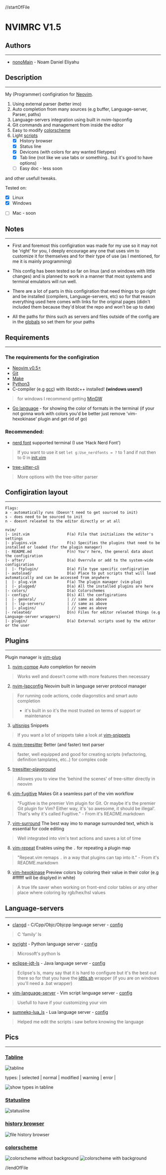//startOfFile

# NVIMRC V1.5

## Authors
--------------------------------------------------------------------------------

* [nonoMain](https://github.com/nonoMain) - Noam Daniel Eliyahu

## Description
--------------------------------------------------------------------------------

My (Programmer) configiration for [Neovim](https://github.com/neovim/neovim/).

1. Using external parser (better imo)
2. Auto completion from many sources (e.g buffer, Language-server, Parser, paths)
3. Language-servers integration using built in nvim-lspconfig
4. Git commands and management from inside the editor
5. Easy to modify [colorscheme](./colors/cplex.vim)
7. Light [scripts](./plugin)
	+ [x] History browser
	+ [x] Status line
	+ [x] Devicons (with colors for any wanted filetypes)
	+ [x] Tab line (not like we use tabs or something.. but it's good to have options)
	- [ ] Easy doc - less soon

and other usefull tweaks.

Tested on:
+ [x] Linux
+ [x] Windows
- [ ] Mac - soon

## Notes
--------------------------------------------------------------------------------

* First and foremost this configiration was made for my use so it may not be 'right' for you,
I deeply encourage any one that uses vim to customize it for themselves
and for their type of use (as I mentioned, for me it is mainly programming)

* This config has been tested so far on linux (and on windows with little changes)
and is planned to work in a manner that most systems and terminal emulators will
run well.

* There are a lot of parts in this configiration that need things to go right and be installed (compilers, Language-servers, etc)
so for that reason everything used here comes with links for the original pages
(didn't included them because they'd bloat the repo and won't be up to date)

* All the paths for thins such as servers and files outside of the config are in the [globals](./globals.vim)
so set them for your paths

## Requirements
--------------------------------------------------------------------------------

### The requirements for the configiration

* [Neovim v0.5+](https://github.com/neovim/neovim/releases/)
* [Git](https://git-scm.com/downloads/)
* [Make](https://www.gnu.org/software/make/)
* [Python3](https://www.python.org/)
* C-compiler (e.g [gcc](https://gcc.gnu.org/install/download.html)) with libstdc++ installed! **(windows users!)**
> for windows I recommend getting [MinGW](https://www.mingw-w64.org/)
* [Go language](https://golang.org/dl/) - for showing the color of formats in the terminal (if your not gonna work with colors you'd be better just remove 'vim-hexokinase' plugin and get rid of go)

### Recommended:
* [nerd font](https://www.nerdfonts.com/) supported terminal (I use 'Hack Nerd Font')
> If you want to use it set `let g:Use_nerdfonts = ?` to 1 and if not then to 0 in [init.vim](./init.vim)
* [tree-sitter-cli](https://github.com/tree-sitter/tree-sitter/tree/master/cli/)
> More options with the tree-sitter parser

## Configiration layout
--------------------------------------------------------------------------------
```
Flags:
a - automatically runs (Doesn't need to get sourced to init)
s - does need to be sourced to init
n - doesnt releated to the editor directly or at all

nvim/
|- init.vim                 F(a) File that initializes the editor's settings
|- plugins.vim              F(s) Specifies the plugins that need to be installed or loaded (for the plugin manager)
|- README.md                F(n) You'r here, the general data about the configiration
|- after/                   D(a) Overrule or add to the system-wide configiration
|  |- ftplugin/             D(a) File type specific configiration
|- autoload/                D(a) Place to put scripts that will load automatically and can be accessed from anywhere
|  |- plug.vim              F(a) The plugin manager (vim-plug)
|  |- plugged/              D(a) All the installed plugins are here
|- colors/                  D(a) Colorschemes
|- configs/                 D(s) All the configirations
|  |- general/              | // same as above
|  |- lsp-servers/          | // same as above
|  |- plugins/              | // same as above
|- releated/                D(n) Files for editor releated things (e.g Language-server wrappers)
|- plugin/                  D(a) External scripts used by the editor or the user
```

## Plugins
--------------------------------------------------------------------------------

Plugin manager is [vim-plug](https://github.com/junegunn/vim-plug)

1. [nvim-compe](https://github.com/hrsh7th/nvim-compe/)
Auto completion for neovim
> Works well and doesn't come with more features then necessary

2. [nvim-lspconfig](https://github.com/neovim/nvim-lspconfig/)
Neovim built in language server protocol manager
> For running code actions, code diagonstics and smart auto completion
> + it's built in so it's the most trusted on terms of support or maintenance

3. [ultisnips](https://github.com/SirVer/ultisnips.git)
Snippets
> If you want a lot of snippets take a look at [vim-snippets](https://github.com/honza/vim-snippets.git)

4. [nvim-treesitter](https://github.com/nvim-treesitter/nvim-treesitter/)
Better (and faster) text parser
> faster, well equipped and good for creating scripts (refactoring, definition tamplates, etc..) for complex code
5. [treesitter-playground](https://github.com/nvim-treesitter/playground/)
> Allowes you to view the 'behind the scenes' of tree-sitter directly in neovim

6. [vim-fugitive](https://github.com/tpope/vim-fugitive/)
Makes Git a seamless part of the vim workflow
> "Fugitive is the premier Vim plugin for Git. Or maybe it's the premier Git plugin for Vim? Either way, it's 'so awesome, it should be illegal'. That's why it's called Fugitive." - From it's README.markdown

7. [vim-surround](https://github.com/tpope/vim-surround/)
The best way imo to manage surrounded text, which is essential for code editing
> Well integrated into vim's text actions and saves a lot of time

8. [vim-repeat](https://github.com/tpope/vim-repeat/)
Enables using the `.` for repeating a plugin map
> "Repeat.vim remaps `.` in a way that plugins can tap into it." - From it's README.markdown

9. [vim-hexokinase](https://github.com/RRethy/vim-hexokinase/)
Preview colors by coloring their value in their color (e.g #ffffff will be displyed in white)
> A true life saver when working on front-end color tables or any other place where coloring by rgb/hex/hsl values

## Language-servers
--------------------------------------------------------------------------------

* [clangd](https://github.com/clangd/clangd) - C/Cpp/Objc/Objcpp language server - [config](./configs/lsp-servers/c_lsconfig.lua)
> C 'family' ls

* [pyright](https://github.com/microsoft/pyright) - Python language server - [config](./configs/lsp-servers/python_lsconfig.lua)
> Microsoft's python ls

* [eclipse-jdt-ls](https://github.com/eclipse/eclipse.jdt.ls) - Java language server - [config](./configs/lsp-servers/java_lsconfig.lua)
> Eclipse's ls, many say that it is hard to configure but it's the best out there so for that you have the [jdtls.sh](./releated/jdtls.sh) wrapper (if you are on windows you'll need a .bat wrapper)

* [vim-language-server](https://github.com/iamcco/vim-language-server) - Vim script language server - [config](./configs/lsp-servers/vim_lsconfig.lua)
> Usefull to have if your customizing your vim

* [sumneko-lua_ls](https://github.com/sumneko/lua-language-server) - Lua language server - [config](./configs/lsp-servers/lua_lsconfig.lua)
> Helped me edit the scripts i saw before knowing the language

## Pics
--------------------------------------------------------------------------------

### [Tabline](./plugin/SmartTabline.vim)
![tabline](https://github.com/nonoMain/nvimrc/blob/master/pictures/tabline.png?raw=true)

types:
| selected | normal | modified | warning | error |

![show types in tabline](https://github.com/nonoMain/nvimrc/blob/master/pictures/tablinetypes.png?raw=true)

### [Statusline](./plugin/SmartStatusline.vim)
![statusline](https://github.com/nonoMain/nvimrc/blob/master/pictures/statusline.png/?raw=true)

### [history browser](./plugin/BrowseOldfiles.vim)
![file history browser](https://github.com/nonoMain/nvimrc/blob/master/pictures/history_file_browser.png?raw=true)

### [colorscheme](./colors/cplex.vim)
![colorscheme without background](https://github.com/nonoMain/nvimrc/blob/master/pictures/clearcolorscheme.png?raw=true)
![colorscheme with background](https://github.com/nonoMain/nvimrc/blob/master/pictures/darkcolorscheme.png?raw=true)

//endOfFile
